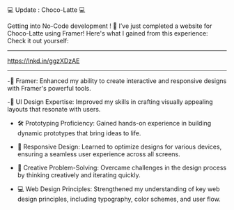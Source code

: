 💻 Update : Choco-Latte 💻

Getting into No-Code development ! 🤩 I’ve just completed a website for Choco-Latte using Framer! Here's what I gained from this experience:
Check it out yourself:
*************************
https://lnkd.in/ggzXDzAE
*************************

-🚀 Framer: Enhanced my ability to create interactive and responsive designs with Framer's powerful tools.

-🎨 UI Design Expertise: Improved my skills in crafting visually appealing layouts that resonate with users.

- 🛠 Prototyping Proficiency: Gained hands-on experience in building dynamic prototypes that bring ideas to life.

- 📱 Responsive Design: Learned to optimize designs for various devices, ensuring a seamless user experience across all screens.

- 🌟 Creative Problem-Solving: Overcame challenges in the design process by thinking creatively and iterating quickly.

- 💻 Web Design Principles: Strengthened my understanding of key web design principles, including typography, color schemes, and user flow.
